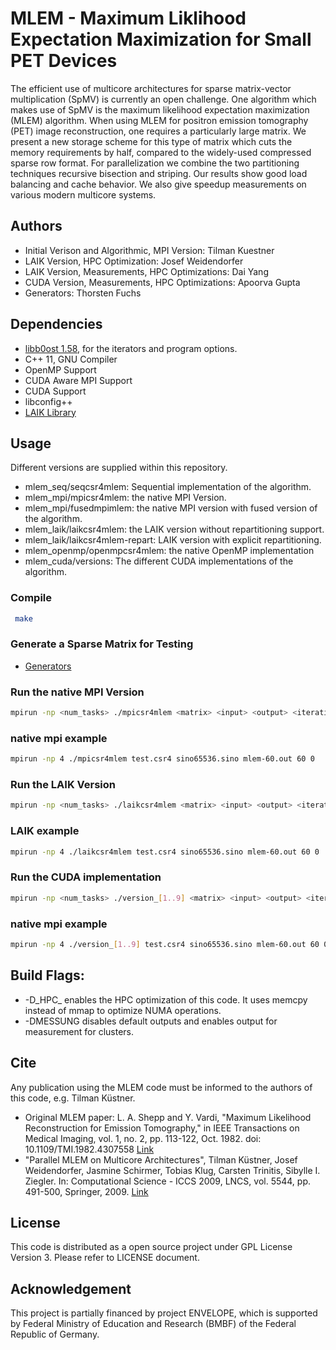 # MLEM - Maximum Liklihood Expectation Maximization for Small PET Devices

The efficient use of multicore architectures for sparse matrix-vector multiplication (SpMV) is currently an open challenge. One algorithm which makes use of SpMV is the maximum likelihood expectation maximization (MLEM) algorithm. When using MLEM for positron emission tomography (PET) image reconstruction, one requires a particularly large matrix. We present a new storage scheme for this type of matrix which cuts the memory requirements by half, compared to the widely-used compressed sparse row format. For parallelization we combine the two partitioning techniques recursive bisection and striping. Our results show good load balancing and cache behavior. We also give speedup measurements on various modern multicore systems.

## Authors
- Initial Verison and Algorithmic, MPI Version: Tilman Kuestner
- LAIK Version, HPC Optimization: Josef Weidendorfer
- LAIK Version, Measurements, HPC Optimizations: Dai Yang
- CUDA Version, Measurements, HPC Optimizations: Apoorva Gupta
- Generators: Thorsten Fuchs

## Dependencies
- [libb0ost 1.58](http://boost.org/), for the iterators and program options.
- C++ 11, GNU Compiler
- OpenMP Support
- CUDA Aware MPI Support
- CUDA Support 
- libconfig++
- [LAIK Library](https://github.com/envelope-project/laik)

## Usage
Different versions are supplied within this repository. 
- mlem_seq/seqcsr4mlem: Sequential implementation of the algorithm.
- mlem_mpi/mpicsr4mlem: the native MPI Version.
- mlem_mpi/fusedmpimlem: the native MPI version with fused version of the algorithm.
- mlem_laik/laikcsr4mlem: the LAIK version without repartitioning support. 
- mlem_laik/laikcsr4mlem-repart: LAIK version with explicit repartitioning. 
- mlem_openmp/openmpcsr4mlem: the native OpenMP implementation
- mlem_cuda/versions: The different CUDA implementations of the algorithm.  

### Compile
```sh
 make
```
### Generate a Sparse Matrix for Testing
- [Generators](https://github.com/envelope-project/mlem) 

### Run the native MPI Version
```sh
mpirun -np <num_tasks> ./mpicsr4mlem <matrix> <input> <output> <iterations> <checkpointing>
```
### native mpi example
```sh
mpirun -np 4 ./mpicsr4mlem test.csr4 sino65536.sino mlem-60.out 60 0
```
### Run the LAIK Version
```sh
mpirun -np <num_tasks> ./laikcsr4mlem <matrix> <input> <output> <iterations>
```
### LAIK example
```sh
mpirun -np 4 ./laikcsr4mlem test.csr4 sino65536.sino mlem-60.out 60 0
```
### Run the CUDA implementation
```sh
mpirun -np <num_tasks> ./version_[1..9] <matrix> <input> <output> <iterations> <checkpointing>
```
### native mpi example
```sh
mpirun -np 4 ./version_[1..9] test.csr4 sino65536.sino mlem-60.out 60 0
```


## Build Flags:
- -D\_HPC\_ enables the HPC optimization of this code. It uses memcpy instead of mmap to optimize NUMA operations. 
- -DMESSUNG disables default outputs and enables output for measurement for clusters. 

## Cite
Any publication using the MLEM code must be informed to the authors of this code, e.g. Tilman Küstner.
- Original MLEM paper: L. A. Shepp and Y. Vardi, "Maximum Likelihood Reconstruction for Emission Tomography," in IEEE Transactions on Medical Imaging, vol. 1, no. 2, pp. 113-122, Oct. 1982. doi: 10.1109/TMI.1982.4307558 [Link](http://ieeexplore.ieee.org/stamp/stamp.jsp?tp=&arnumber=4307558&isnumber=4307552)
- "Parallel MLEM on Multicore Architectures", Tilman Küstner, Josef Weidendorfer, Jasmine Schirmer, Tobias Klug, Carsten Trinitis, Sibylle I. Ziegler. In: Computational Science - ICCS 2009, LNCS, vol. 5544, pp. 491-500, Springer, 2009. [Link](http://www.springerlink.com/content/x2226771p5779h34/)

## License
This code is distributed as a open source project under GPL License Version 3. Please refer to LICENSE document.

## Acknowledgement
This project is partially financed by project ENVELOPE, which is supported by Federal Ministry of Education and Research (BMBF) of the Federal Republic of Germany. 
